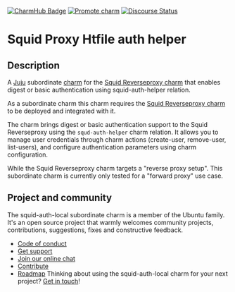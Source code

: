 [![CharmHub Badge](TODO)](TODO)
[![Promote charm](https://github.com/canonical/htfile-squid-auth-helper/actions/workflows/promote_charm.yaml/badge.svg)](https://github.com/canonical/htfile-squid-auth-helper/actions/workflows/promote_charm.yaml)
[![Discourse Status](https://img.shields.io/discourse/status?server=https%3A%2F%2Fdiscourse.charmhub.io&style=flat&label=CharmHub%20Discourse)](https://discourse.charmhub.io)

# Squid Proxy Htfile auth helper

## Description

A [Juju](https://juju.is/) subordinate [charm](https://juju.is/docs/olm/charmed-operators) for
the [Squid Reverseproxy charm](https://charmhub.io/squid-reverseproxy) that enables
digest or basic authentication using squid-auth-helper relation.

As a subordinate charm this charm requires the [Squid Reverseproxy charm](https://charmhub.io/squid-reverseproxy)
to be deployed and integrated with it.

The charm brings digest or basic authentication support to the Squid Reverseproxy using the `squd-auth-helper` charm relation.
It allows you to manage user credentials through charm actions (create-user, remove-user, list-users), and configure authentication
parameters using charm configuration.

While the Squid Reverseproxy charm targets a "reverse proxy setup".
This subordinate charm is currently only tested for a "forward proxy" use case.

## Project and community

The squid-auth-local subordinate charm is a member of the Ubuntu family. It's an
open source project that warmly welcomes community projects, contributions,
suggestions, fixes and constructive feedback.
* [Code of conduct](https://ubuntu.com/community/code-of-conduct)
* [Get support](https://discourse.charmhub.io/)
* [Join our online chat](https://chat.charmhub.io/squid-auth-local/channels/charm-dev)
* [Contribute](https://charmhub.io/squid-auth-local/docs/contributing)
* [Roadmap](https://charmhub.io/squid-auth-local/docs/roadmap)
Thinking about using the squid-auth-local charm for your next project? [Get in touch](https://matrix.to/#/#charmhub-charmdev:ubuntu.com)!
